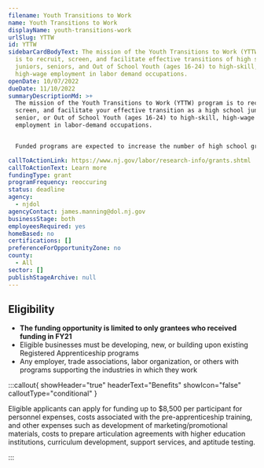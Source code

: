 ```yaml
---
filename: Youth Transitions to Work
name: Youth Transitions to Work
displayName: youth-transitions-work
urlSlug: YTTW
id: YTTW
sidebarCardBodyText: The mission of the Youth Transitions to Work (YTTW) program
  is to recruit, screen, and facilitate effective transitions of high school
  juniors, seniors, and Out of School Youth (ages 16-24) to high-skill,
  high-wage employment in labor demand occupations.
openDate: 10/07/2022
dueDate: 11/10/2022
summaryDescriptionMd: >+
  The mission of the Youth Transitions to Work (YTTW) program is to recruit,
  screen, and facilitate your effective transition as a high school junior,
  senior, or Out of School Youth (ages 16-24) to high-skill, high-wage
  employment in labor-demand occupations. 


  Funded programs are expected to increase the number of high school graduates entering USDOL Registered Apprenticeship](https://www.nj.gov/labor/career-services/apprenticeship/findaprogram.shtml) programs in New Jersey by establishing YTTW programs in new apprenticeship occupations or industries, linking secondary education and higher educational institutions to [existing USDOL apprenticeship programs](https://www.dol.gov/agencies/eta/apprenticeship), and reactivating registered programs not currently in use.

callToActionLink: https://www.nj.gov/labor/research-info/grants.shtml
callToActionText: Learn more
fundingType: grant
programFrequency: reoccuring
status: deadline
agency:
  - njdol
agencyContact: james.manning@dol.nj.gov
businessStage: both
employeesRequired: yes
homeBased: no
certifications: []
preferenceForOpportunityZone: no
county:
  - All
sector: []
publishStageArchive: null
---
```


## Eligibility

- **The funding opportunity is limited to only grantees who received funding in FY21**
- Eligible businesses must be developing, new, or building upon existing Registered Apprenticeship programs
- Any employer, trade associations, labor organization, or others with programs supporting the industries in which they work

:::callout{ showHeader="true" headerText="Benefits" showIcon="false" calloutType="conditional" }

Eligible applicants can apply for funding up to $8,500 per participant for personnel expenses, costs associated with the pre-apprenticeship training, and other expenses such as development of marketing/promotional materials, costs to prepare articulation agreements with higher education institutions, curriculum development, support services, and aptitude testing.

:::
